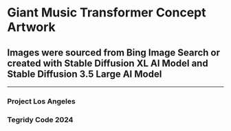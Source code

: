 # Giant Music Transformer Concept Artwork

## Images were sourced from Bing Image Search or created with Stable Diffusion XL AI Model and Stable Diffusion 3.5 Large AI Model

***

### Project Los Angeles
### Tegridy Code 2024
